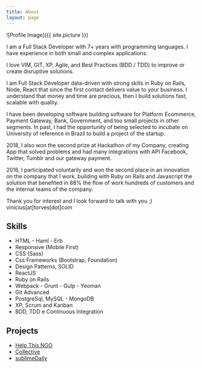 ```yaml
---
title: About
layout: page
---
```

![Profile Image]({{ site.picture }})
<p>I am a Full Stack Developer with 7+ years with programming languages. I have experience in
both small and complex applications. </p>
<p>I love VIM, GIT, XP, Agile, and Best Practices (BDD / TDD) to improve or create disruptive solutions. </p>

<p>I am Full Stack Developer data-driven with strong skills in Ruby on Rails, Node, React that since the first contact delivers value to your business. I understand that money and time are precious, then I build solutions fast, scalable with quality.</p>

<p>I have been developing software building software for Platform Ecommerce, Payment Gateway, Bank, Government, and too small projects in other segments. In past, I had the opportunity of being selected to incubate on University of reference in Brazil to build a project of the startup.</p>

<p>2018, I also won the second prize at Hackathon of my Company, creating App that solved problems and had many integrations with API Facebook, Twitter, Tumblr and our gateway payment.</p>

<p>2016, I participated voluntarily and won the second place in an innovation on the company that I work, building with Ruby on Rails and Javascript the solution that benefited in 88% the flow of work hundreds of customers and the internal teams of the company.</p>

Thank you for interest and I look forward to talk with you ;)
vinicius[at]torves[dot]com



<h2>Skills</h2>

<ul class="skill-list">
	<li>HTML - Haml - Erb</li>
	<li>Responsive (Mobile First)</li>
	<li>CSS (Sass)</li>
	<li>Css Frameworks (Bootstrap, Foundation)</li>
	<li>Design Patterns, SOLID</li>
	<li>ReactJS</li>
	<li>Ruby on Rails</li>
	<li>Webpack - Grunt - Gulp - Yeoman</li>
	<li>Git Advanced</li>
	<li>PostgreSql, MySQL - MongoDB</li>
	<li>XP, Scrum and Kanban</li>
	<li>BDD, TDD e Continuous Integration</li>
</ul>

<h2>Projects</h2>

<ul>
 <li><a href="https://github.com/HelpThisNGO/help_this_ngo ">Help This NGO</a></li>
 <li><a href="https://github.com/vtorves/collective">Collective</a></li>
 <li><a href="https://github.com/vtorves/sublimeDaily">sublimeDaily</a></li>
</ul>

